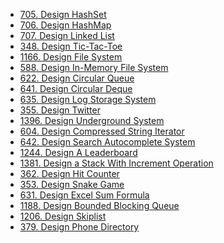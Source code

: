 <!-- GFM-TOC -->
* [705. Design HashSet]()
* [706. Design HashMap]()
* [707. Design Linked List]()
* [348. Design Tic-Tac-Toe]()
* [1166. Design File System]()
* [588. Design In-Memory File System]()
* [622. Design Circular Queue]()
* [641. Design Circular Deque]()
* [635. Design Log Storage System]()
* [355. Design Twitter]()
* [1396. Design Underground System]()
* [604. Design Compressed String Iterator]()
* [642. Design Search Autocomplete System]()
* [1244. Design A Leaderboard]()
* [1381. Design a Stack With Increment Operation]()
* [362. Design Hit Counter]()
* [353. Design Snake Game]()
* [631. Design Excel Sum Formula]()
* [1188. Design Bounded Blocking Queue]()
* [1206. Design Skiplist]()
* [379. Design Phone Directory]()
<!-- GFM-TOC -->
